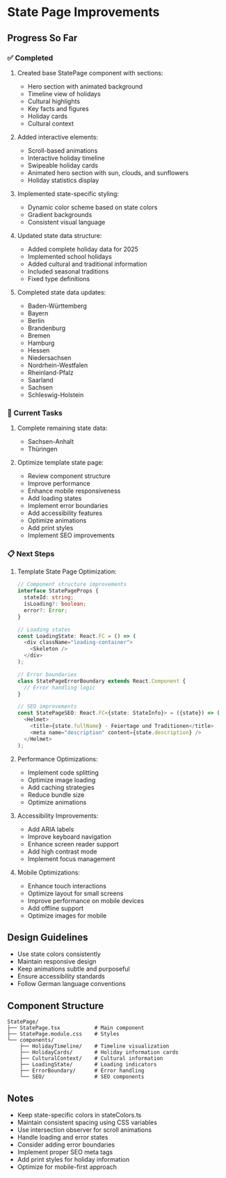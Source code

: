 # State Page Improvements

## Progress So Far

### ✅ Completed
1. Created base StatePage component with sections:
   - Hero section with animated background
   - Timeline view of holidays
   - Cultural highlights
   - Key facts and figures
   - Holiday cards
   - Cultural context

2. Added interactive elements:
   - Scroll-based animations
   - Interactive holiday timeline
   - Swipeable holiday cards
   - Animated hero section with sun, clouds, and sunflowers
   - Holiday statistics display

3. Implemented state-specific styling:
   - Dynamic color scheme based on state colors
   - Gradient backgrounds
   - Consistent visual language

4. Updated state data structure:
   - Added complete holiday data for 2025
   - Implemented school holidays
   - Added cultural and traditional information
   - Included seasonal traditions
   - Fixed type definitions

5. Completed state data updates:
   - Baden-Württemberg
   - Bayern
   - Berlin
   - Brandenburg
   - Bremen
   - Hamburg
   - Hessen
   - Niedersachsen
   - Nordrhein-Westfalen
   - Rheinland-Pfalz
   - Saarland
   - Sachsen
   - Schleswig-Holstein

### 🚧 Current Tasks
1. Complete remaining state data:
   - Sachsen-Anhalt
   - Thüringen

2. Optimize template state page:
   - Review component structure
   - Improve performance
   - Enhance mobile responsiveness
   - Add loading states
   - Implement error boundaries
   - Add accessibility features
   - Optimize animations
   - Add print styles
   - Implement SEO improvements

### 📋 Next Steps
1. Template State Page Optimization:
   ```typescript
   // Component structure improvements
   interface StatePageProps {
     stateId: string;
     isLoading?: boolean;
     error?: Error;
   }

   // Loading states
   const LoadingState: React.FC = () => (
     <div className="loading-container">
       <Skeleton />
     </div>
   );

   // Error boundaries
   class StatePageErrorBoundary extends React.Component {
     // Error handling logic
   }

   // SEO improvements
   const StatePageSEO: React.FC<{state: StateInfo}> = ({state}) => (
     <Helmet>
       <title>{state.fullName} - Feiertage und Traditionen</title>
       <meta name="description" content={state.description} />
     </Helmet>
   );
   ```

2. Performance Optimizations:
   - Implement code splitting
   - Optimize image loading
   - Add caching strategies
   - Reduce bundle size
   - Optimize animations

3. Accessibility Improvements:
   - Add ARIA labels
   - Improve keyboard navigation
   - Enhance screen reader support
   - Add high contrast mode
   - Implement focus management

4. Mobile Optimizations:
   - Enhance touch interactions
   - Optimize layout for small screens
   - Improve performance on mobile devices
   - Add offline support
   - Optimize images for mobile

## Design Guidelines
- Use state colors consistently
- Maintain responsive design
- Keep animations subtle and purposeful
- Ensure accessibility standards
- Follow German language conventions

## Component Structure
```
StatePage/
├── StatePage.tsx           # Main component
├── StatePage.module.css    # Styles
└── components/
    ├── HolidayTimeline/    # Timeline visualization
    ├── HolidayCards/       # Holiday information cards
    ├── CulturalContext/    # Cultural information
    ├── LoadingState/       # Loading indicators
    ├── ErrorBoundary/      # Error handling
    └── SEO/                # SEO components
```

## Notes
- Keep state-specific colors in stateColors.ts
- Maintain consistent spacing using CSS variables
- Use intersection observer for scroll animations
- Handle loading and error states
- Consider adding error boundaries
- Implement proper SEO meta tags
- Add print styles for holiday information
- Optimize for mobile-first approach